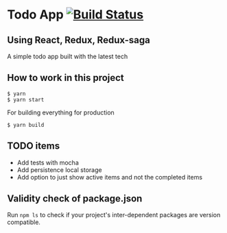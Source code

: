 # Todo App [![Build Status](https://travis-ci.org/arnabk/TodoApp.svg?branch=master)](https://travis-ci.org/arnabk/TodoApp)

## Using React, Redux, Redux-saga

A simple todo app built with the latest tech

## How to work in this project

    $ yarn 
    $ yarn start
    
For building everything for production

    $ yarn build

## TODO items

- Add tests with mocha
- Add persistence local storage
- Add option to just show active items and not the completed items


## Validity check of package.json

Run `npm ls` to check if your project's inter-dependent packages are version compatible.

